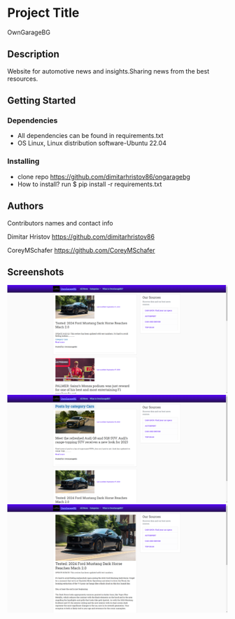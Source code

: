 # Project Title

OwnGarageBG

## Description

Website for automotive news and insights.Sharing news from the best resources.

## Getting Started

### Dependencies

* All dependencies can be found in requirements.txt
* OS Linux, Linux distribution software-Ubuntu 22.04

### Installing

* clone repo https://github.com/dimitarhristov86/ongaragebg
* How to install? run  $ pip install -r requirements.txt

## Authors

Contributors names and contact info

Dimitar Hristov
https://github.com/dimitarhristov86

CoreyMSchafer
https://github.com/CoreyMSchafer

## Screenshots
![Screenshot from 2023-09-08 10-11-55.png](https://github.com/dimitarhristov86/ongaragebg/blob/master/Screenshot%20from%202023-09-08%2010-11-55.png)
![Screenshot from 2023-09-08 10-12-07.png](https://github.com/dimitarhristov86/ongaragebg/blob/master/Screenshot%20from%202023-09-08%2010-12-07.png)
![Screenshot from 2023-09-08 10-12-17.png](https://github.com/dimitarhristov86/ongaragebg/blob/master/Screenshot%20from%202023-09-08%2010-12-17.png)
